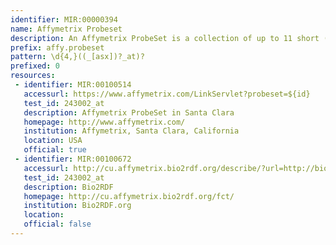 ```yaml
---
identifier: MIR:00000394
name: Affymetrix Probeset
description: An Affymetrix ProbeSet is a collection of up to 11 short (~22 nucleotide) microarray probes designed to measure a single gene or a family of genes as a unit. Multiple probe sets may be available for each gene under consideration.
prefix: affy.probeset
pattern: \d{4,}((_[asx])?_at)?
prefixed: 0
resources:
 - identifier: MIR:00100514
   accessurl: https://www.affymetrix.com/LinkServlet?probeset=${id}
   test_id: 243002_at
   description: Affymetrix ProbeSet in Santa Clara
   homepage: http://www.affymetrix.com/
   institution: Affymetrix, Santa Clara, California
   location: USA
   official: true
 - identifier: MIR:00100672
   accessurl: http://cu.affymetrix.bio2rdf.org/describe/?url=http://bio2rdf.org/affymetrix:${id}
   test_id: 243002_at
   description: Bio2RDF
   homepage: http://cu.affymetrix.bio2rdf.org/fct/
   institution: Bio2RDF.org
   location: 
   official: false
---
```

